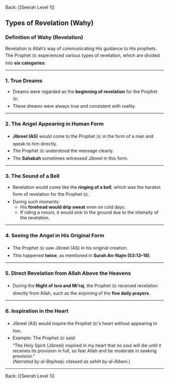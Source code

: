 Back: [[Seerah Level 1]]

## **Types of Revelation (Wahy)**

### **Definition of Wahy (Revelation)**  
Revelation is Allah’s way of communicating His guidance to His prophets. The Prophet ﷺ experienced various types of revelation, which are divided into **six categories**:

---

### **1. True Dreams**  
- Dreams were regarded as the **beginning of revelation** for the Prophet ﷺ.  
- These dreams were always true and consistent with reality.  

---

### **2. The Angel Appearing in Human Form**  
- **Jibreel (AS)** would come to the Prophet ﷺ in the form of a man and speak to him directly.  
- The Prophet ﷺ understood the message clearly.  
- The **Sahabah** sometimes witnessed Jibreel in this form.

---

### **3. The Sound of a Bell**  
- Revelation would come like the **ringing of a bell**, which was the hardest form of revelation for the Prophet ﷺ.  
- During such moments:  
  - His **forehead would drip sweat** even on cold days.  
  - If riding a mount, it would sink to the ground due to the intensity of the revelation.  

---

### **4. Seeing the Angel in His Original Form**  
- The Prophet ﷺ saw Jibreel (AS) in his original creation.  
- This happened **twice**, as mentioned in **Surah An-Najm (53:13–18)**.

---

### **5. Direct Revelation from Allah Above the Heavens**  
- During the **Night of Isra and Mi’raj**, the Prophet ﷺ received revelation directly from Allah, such as the enjoining of the **five daily prayers**.  

---

### **6. Inspiration in the Heart**  
- Jibreel (AS) would inspire the Prophet ﷺ’s heart without appearing to him.  
- Example: The Prophet ﷺ said:  
  “The Holy Spirit (Jibreel) inspired in my heart that no soul will die until it receives its provision in full, so fear Allah and be moderate in seeking provision.”  
  (*Narrated by al-Bayhaqi; classed as sahih by al-Albani.*)  

---

Back: [[Seerah Level 1]]